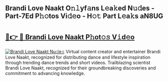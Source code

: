 ## Brandi Love Naakt O𝚗𝚕yf𝚊ns L𝚎a𝚔ed N𝚞𝚍es - Part-7Ed P𝚑𝚘tos Vi𝚍𝚎o - H𝚘𝚝 Part L𝚎a𝚔s aN8UG

# <h2><a href="http://kf70ttv.oniu.top/?m=Brandi+Love+Naakt">🔗👉 🔴 Brandi Love Naakt P𝚑ot𝚘𝚜 V𝚒d𝚎o</a></h2>

[![Brandi Love Naakt Nu𝚍e𝚜](https://i.imgur.com/0qMVB7G.gif)](http://kf70ttv.oniu.top/?m=Brandi+Love+Naakt)
Virtual content creator and entertainer Brandi Love Naakt, recognized for distributing dance and lifestyle inspiration through trending dance trends and short videos. Trailblazing scientist Brandi Love Naakt, recognized for their groundbreaking discoveries and commitment to advancing knowledge.  
